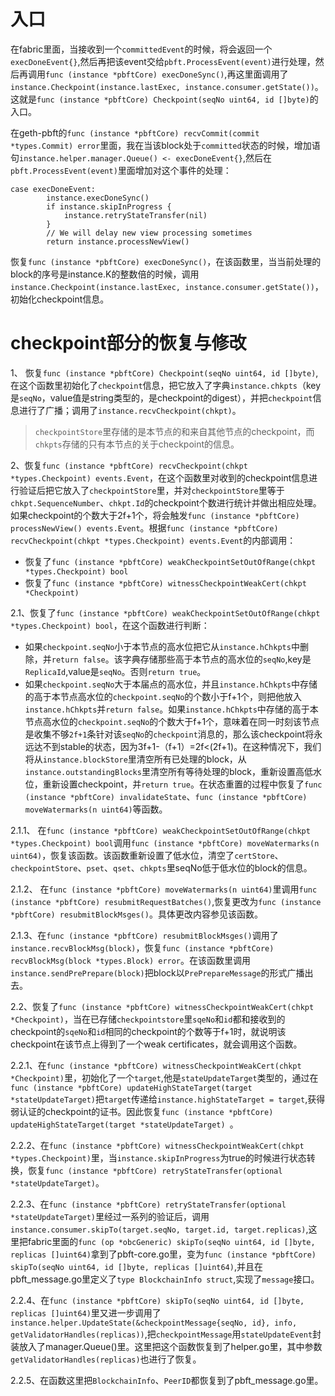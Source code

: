 # 入口
在fabric里面，当接收到一个`committedEvent`的时候，将会返回一个`execDoneEvent{}`,然后再把该event交给`pbft.ProcessEvent(event)`进行处理，然后再调用`func (instance *pbftCore) execDoneSync()`,再这里面调用了`instance.Checkpoint(instance.lastExec, instance.consumer.getState())`。这就是`func (instance *pbftCore) Checkpoint(seqNo uint64, id []byte)`的入口。

在geth-pbft的`func (instance *pbftCore) recvCommit(commit *types.Commit) error`里面，我在当该block处于`committed`状态的时候，增加语句`instance.helper.manager.Queue() <- execDoneEvent{}`,然后在`pbft.ProcessEvent(event)`里面增加对这个事件的处理：
```
case execDoneEvent:
		instance.execDoneSync()
		if instance.skipInProgress {
			instance.retryStateTransfer(nil)
		}
		// We will delay new view processing sometimes
		return instance.processNewView()
```
恢复`func (instance *pbftCore) execDoneSync()`，在该函数里，当当前处理的block的序号是instance.K的整数倍的时候，调用`instance.Checkpoint(instance.lastExec, instance.consumer.getState())`，初始化checkpoint信息。
# checkpoint部分的恢复与修改
1、 恢复`func (instance *pbftCore) Checkpoint(seqNo uint64, id []byte)`,在这个函数里初始化了`checkpoint`信息，把它放入了字典`instance.chkpts`（key是`seqNo`，value值是string类型的，是checkpoint的digest），并把`checkpoint`信息进行了广播；调用了`instance.recvCheckpoint(chkpt)`。
> `checkpointStore`里存储的是本节点的和来自其他节点的checkpoint，而`chkpts`存储的只有本节点的关于checkpoint的信息。

2、恢复`func (instance *pbftCore) recvCheckpoint(chkpt *types.Checkpoint) events.Event`，在这个函数里对收到的checkpoint信息进行验证后把它放入了`checkpointStore`里，并对`checkpointStore`里等于`chkpt.SequenceNumber`、`chkpt.Id`的checkpoint个数进行统计并做出相应处理。如果checkpoint的个数大于2f+1个，将会触发`func (instance *pbftCore) processNewView() events.Event`。根据`func (instance *pbftCore) recvCheckpoint(chkpt *types.Checkpoint) events.Event`的内部调用：
* 恢复了`func (instance *pbftCore) weakCheckpointSetOutOfRange(chkpt *types.Checkpoint) bool`
* 恢复了`func (instance *pbftCore) witnessCheckpointWeakCert(chkpt *Checkpoint)`

2.1、恢复了`func (instance *pbftCore) weakCheckpointSetOutOfRange(chkpt *types.Checkpoint) bool`，在这个函数进行判断：
* 如果`checkpoint.seqNo`小于本节点的高水位把它从`instance.hChkpts`中删除，并`return false`。该字典存储那些高于本节点的高水位的`seqNo`,key是`ReplicaId`,value是`seqNo`。否则`return true`。
* 如果`checkpoint.seqNo`大于本届点的高水位，并且`instance.hChkpts`中存储的高于本节点高水位的`checkpoint.seqNo`的个数小于f+1个，则把他放入`instance.hChkpts`并`return false`。如果`instance.hChkpts`中存储的高于本节点高水位的`checkpoint.seqNo`的个数大于f+1个，意味着在同一时刻该节点是收集不够`2f+1`条针对该`seqNo`的`checkpoint`消息的，那么该checkpoint将永远达不到stable的状态，因为3f+1-（f+1）=2f<(2f+1)。在这种情况下，我们将从`instance.blockStore`里清空所有已处理的block，从`instance.outstandingBlocks`里清空所有等待处理的block，重新设置高低水位，重新设置checkpoint，并`return true`。在状态重置的过程中恢复了`func (instance *pbftCore) invalidateState`、`func (instance *pbftCore) moveWatermarks(n uint64)`等函数。

2.1.1、 在`func (instance *pbftCore) weakCheckpointSetOutOfRange(chkpt *types.Checkpoint) bool`调用`func (instance *pbftCore) moveWatermarks(n uint64)`，恢复该函数。该函数重新设置了低水位，清空了`certStore`、`checkpointStore`、`pset`、`qset`、`chkpts`里seqNo低于低水位的block的信息。

2.1.2、 在`func (instance *pbftCore) moveWatermarks(n uint64)`里调用`func (instance *pbftCore) resubmitRequestBatches()`,恢复更改为`func (instance *pbftCore) resubmitBlockMsges()`。具体更改内容参见该函数。

2.1.3、在`func (instance *pbftCore) resubmitBlockMsges()`调用了`instance.recvBlockMsg(block)`，恢复`func (instance *pbftCore) recvBlockMsg(block *types.Block) error`。在该函数里调用`instance.sendPrePrepare(block)`把block以`PrePrepareMessage`的形式广播出去。

2.2、恢复了`func (instance *pbftCore) witnessCheckpointWeakCert(chkpt *Checkpoint)`，当在已存储`checkpointstore`里`sqeNo`和`id`都和接收到的checkpoint的`sqeNo`和`id`相同的checkpoint的个数等于f+1时，就说明该checkpoint在该节点上得到了一个weak certificates，就会调用这个函数。

2.2.1、在`func (instance *pbftCore) witnessCheckpointWeakCert(chkpt *Checkpoint)`里，初始化了一个`target`,他是`stateUpdateTarget`类型的，通过在`func (instance *pbftCore) updateHighStateTarget(target *stateUpdateTarget)`把`target`传递给`instance.highStateTarget = target`,获得弱认证的checkpoint的证书。因此恢复`func (instance *pbftCore) updateHighStateTarget(target *stateUpdateTarget) `。

2.2.2、在`func (instance *pbftCore) witnessCheckpointWeakCert(chkpt *types.Checkpoint)`里，当`instance.skipInProgress`为true的时候进行状态转换，恢复`func (instance *pbftCore) retryStateTransfer(optional *stateUpdateTarget)`。

2.2.3、在`func (instance *pbftCore) retryStateTransfer(optional *stateUpdateTarget)`里经过一系列的验证后，调用`instance.consumer.skipTo(target.seqNo, target.id, target.replicas)`,这里把fabric里面的`func (op *obcGeneric) skipTo(seqNo uint64, id []byte, replicas []uint64)`拿到了pbft-core.go里，变为`func (instance *pbftCore) skipTo(seqNo uint64, id []byte, replicas []uint64)`,并且在pbft_message.go里定义了`type BlockchainInfo struct`,实现了`message`接口。

2.2.4、在`func (instance *pbftCore) skipTo(seqNo uint64, id []byte, replicas []uint64)`里又进一步调用了`instance.helper.UpdateState(&checkpointMessage{seqNo, id}, info, getValidatorHandles(replicas))`,把`checkpointMessage`用`stateUpdateEvent`封装放入了manager.Queue()里。这里把这个函数恢复到了helper.go里，其中参数`getValidatorHandles(replicas)`也进行了恢复。

2.2.5、在函数这里把`BlockchainInfo`、`PeerID`都恢复到了pbft_message.go里。

